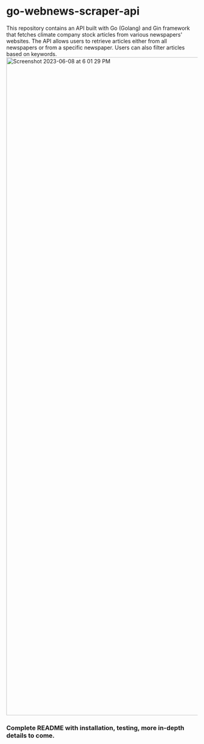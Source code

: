 # go-webnews-scraper-api
This repository contains an API built with Go (Golang) and Gin framework that fetches climate company stock articles from various newspapers' websites. The API allows users to retrieve articles either from all newspapers or from a specific newspaper. Users can also filter articles based on keywords.
<img width="1728" alt="Screenshot 2023-06-08 at 6 01 29 PM" src="https://github.com/emiliocardenas/go-webnews-scraper-api/assets/75102547/6466bfb5-5167-4ecf-a032-70f4cef29e8c">

### Complete README with installation, testing, more in-depth details to come. 

